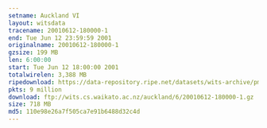 ```yaml
---
setname: Auckland VI
layout: witsdata
tracename: 20010612-180000-1
end: Tue Jun 12 23:59:59 2001
originalname: 20010612-180000-1
gzsize: 199 MB
len: 6:00:00
start: Tue Jun 12 18:00:00 2001
totalwirelen: 3,388 MB
ripedownload: https://data-repository.ripe.net/datasets/wits-archive/pma/long/auck/6//20010612-180000-1.gz
pkts: 9 million
download: ftp://wits.cs.waikato.ac.nz/auckland/6/20010612-180000-1.gz
size: 718 MB
md5: 110e98e26a7f505ca7e91b6488d32c4d
---
```

